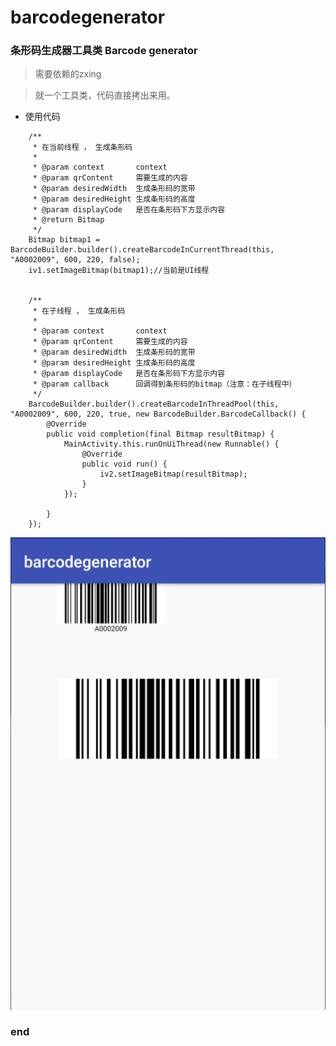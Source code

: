 # barcodegenerator

### 条形码生成器工具类  Barcode generator

> 需要依赖的zxing

> 就一个工具类，代码直接拷出来用。


- 使用代码

```
    /**
     * 在当前线程 ， 生成条形码
     *
     * @param context       context
     * @param qrContent     需要生成的内容
     * @param desiredWidth  生成条形码的宽带
     * @param desiredHeight 生成条形码的高度
     * @param displayCode   是否在条形码下方显示内容
     * @return Bitmap
     */
    Bitmap bitmap1 = BarcodeBuilder.builder().createBarcodeInCurrentThread(this, "A0002009", 600, 220, false);
    iv1.setImageBitmap(bitmap1);//当前是UI线程


    /**
     * 在子线程 ， 生成条形码
     *
     * @param context       context
     * @param qrContent     需要生成的内容
     * @param desiredWidth  生成条形码的宽带
     * @param desiredHeight 生成条形码的高度
     * @param displayCode   是否在条形码下方显示内容
     * @param callback      回调得到条形码的bitmap（注意：在子线程中）
     */
    BarcodeBuilder.builder().createBarcodeInThreadPool(this, "A0002009", 600, 220, true, new BarcodeBuilder.BarcodeCallback() {
        @Override
        public void completion(final Bitmap resultBitmap) {
            MainActivity.this.runOnUiThread(new Runnable() {
                @Override
                public void run() {
                    iv2.setImageBitmap(resultBitmap);
                }
            });

        }
    });
```
![image](https://github.com/fingerth/barcodegenerator/blob/master/pic/Barcode.png)



### end
